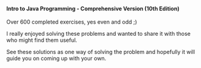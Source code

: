 #### Intro to Java Programming - Comprehensive Version (10th Edition)

Over 600 completed exercises, yes even and odd ;)

I really enjoyed solving these problems and wanted to share it with those who might find them useful.

See these solutions as one way of solving the problem and hopefully it will guide you on coming up with your own.
